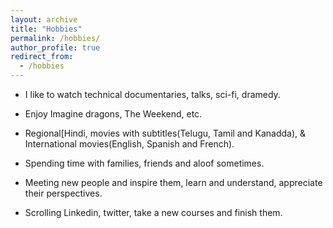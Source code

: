 ```yaml
---
layout: archive
title: "Hobbies"
permalink: /hobbies/
author_profile: true
redirect_from: 
  - /hobbies
---
```



  - I like to watch technical documentaries, talks, sci-fi, dramedy.
  - Enjoy Imagine dragons, The Weekend, etc.
  - Regional[Hindi, movies with subtitles(Telugu, Tamil and Kanadda), & International movies(English, Spanish and French).

  - Spending time with families, friends and aloof sometimes.

  - Meeting new people and inspire them, learn and understand, appreciate their perspectives.

  - Scrolling Linkedin, twitter,  take a new courses and finish them.
